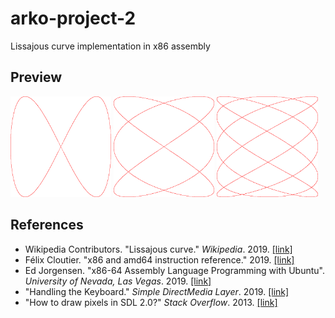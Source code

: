 # arko-project-2
Lissajous curve implementation in x86 assembly

## Preview
<p>
    <img src="img/img1.png" width="32%" />
    <img src="img/img2.png" width="32%" /> 
    <img src="img/img3.png" width="32%" />
</p>

## References
- Wikipedia Contributors. "Lissajous curve." <i>Wikipedia</i>. 2019. [[link]](https://en.wikipedia.org/wiki/Lissajous_curve)
- Félix Cloutier. "x86 and amd64 instruction reference." 2019. [[link]](https://www.felixcloutier.com/x86/index.html)
- Ed Jorgensen. "x86-64 Assembly Language Programming with Ubuntu". <i>University of Nevada, Las Vegas</i>. 2019. [[link]](http://www.egr.unlv.edu/~ed/assembly64.pdf)
- "Handling the Keyboard." <i>Simple DirectMedia Layer</i>. 2019. [[link]](https://www.libsdl.org/release/SDL-1.2.15/docs/html/guideinputkeyboard.html)
- "How to draw pixels in SDL 2.0?" <i>Stack Overflow</i>. 2013. [[link]](https://stackoverflow.com/questions/20579658/how-to-draw-pixels-in-sdl-2-0)
